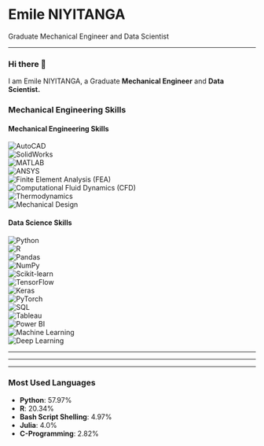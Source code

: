 # Emile NIYITANGA
Graduate Mechanical Engineer and Data Scientist

---

### Hi there 👋
I am Emile NIYITANGA, a Graduate **Mechanical Engineer** and **Data Scientist.**
###   Mechanical Engineering Skills
#### **Mechanical Engineering Skills**  
![AutoCAD](https://img.shields.io/badge/-AutoCAD-blue?style=flat-square&logo=autodesk&logoColor=white)  
![SolidWorks](https://img.shields.io/badge/-SolidWorks-red?style=flat-square&logoColor=white)  
![MATLAB](https://img.shields.io/badge/-MATLAB-orange?style=flat-square&logo=mathworks&logoColor=white)  
![ANSYS](https://img.shields.io/badge/-ANSYS-green?style=flat-square)  
![Finite Element Analysis (FEA)](https://img.shields.io/badge/-FEA-blue?style=flat-square)  
![Computational Fluid Dynamics (CFD)](https://img.shields.io/badge/-CFD-lightblue?style=flat-square)  
![Thermodynamics](https://img.shields.io/badge/-Thermodynamics-purple?style=flat-square)  
![Mechanical Design](https://img.shields.io/badge/-Mechanical%20Design-orange?style=flat-square)  


#### **Data Science Skills**  
![Python](https://img.shields.io/badge/-Python-blue?style=flat-square&logo=python&logoColor=white)  
![R](https://img.shields.io/badge/-R-blue?style=flat-square&logo=r&logoColor=white)  
![Pandas](https://img.shields.io/badge/-Pandas-green?style=flat-square&logo=pandas&logoColor=white)  
![NumPy](https://img.shields.io/badge/-NumPy-blue?style=flat-square&logo=numpy&logoColor=white)  
![Scikit-learn](https://img.shields.io/badge/-Scikit--learn-orange?style=flat-square&logo=scikitlearn&logoColor=white)  
![TensorFlow](https://img.shields.io/badge/-TensorFlow-orange?style=flat-square&logo=tensorflow&logoColor=white)  
![Keras](https://img.shields.io/badge/-Keras-red?style=flat-square&logo=keras&logoColor=white)  
![PyTorch](https://img.shields.io/badge/-PyTorch-lightblue?style=flat-square&logo=pytorch&logoColor=white)  
![SQL](https://img.shields.io/badge/-SQL-blue?style=flat-square&logo=postgresql&logoColor=white)  
![Tableau](https://img.shields.io/badge/-Tableau-purple?style=flat-square&logo=tableau&logoColor=white)  
![Power BI](https://img.shields.io/badge/-Power%20BI-yellow?style=flat-square&logo=powerbi&logoColor=white)  
![Machine Learning](https://img.shields.io/badge/-Machine%20Learning-green?style=flat-square)  
![Deep Learning](https://img.shields.io/badge/-Deep%20Learning-blue?style=flat-square)  

---

---


---

### Most Used Languages
- **Python**: 57.97%  
- **R**: 20.34%  
- **Bash Script Shelling**: 4.97%  
- **Julia**: 4.0%  
- **C-Programming**: 2.82%  
